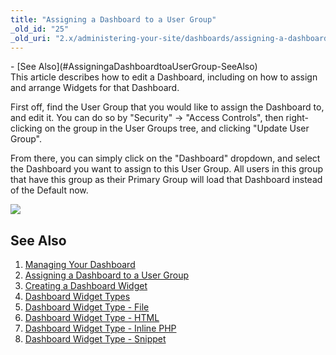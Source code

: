 ```yaml
---
title: "Assigning a Dashboard to a User Group"
_old_id: "25"
_old_uri: "2.x/administering-your-site/dashboards/assigning-a-dashboard-to-a-user-group"
---
```


<div>- [See Also](#AssigningaDashboardtoaUserGroup-SeeAlso)

</div>This article describes how to edit a Dashboard, including on how to assign and arrange Widgets for that Dashboard.

First off, find the User Group that you would like to assign the Dashboard to, and edit it. You can do so by "Security" -> "Access Controls", then right-clicking on the group in the User Groups tree, and clicking "Update User Group".

From there, you can simply click on the "Dashboard" dropdown, and select the Dashboard you want to assign to this User Group. All users in this group that have this group as their Primary Group will load that Dashboard instead of the Default now.

![](/download/attachments/35586562/dashboard-assign.png?version=1&modificationDate=1315431845000)

See Also
--------

1. [Managing Your Dashboard](/revolution/2.x/administering-your-site/dashboards/managing-your-dashboard)
2. [Assigning a Dashboard to a User Group](/revolution/2.x/administering-your-site/dashboards/assigning-a-dashboard-to-a-user-group)
3. [Creating a Dashboard Widget](/revolution/2.x/administering-your-site/dashboards/creating-a-dashboard-widget)
4. [Dashboard Widget Types](/revolution/2.x/administering-your-site/dashboards/dashboard-widget-types)
  1. [Dashboard Widget Type - File](/revolution/2.x/administering-your-site/dashboards/dashboard-widget-types/dashboard-widget-type-file)
  2. [Dashboard Widget Type - HTML](/revolution/2.x/administering-your-site/dashboards/dashboard-widget-types/dashboard-widget-type-html)
  3. [Dashboard Widget Type - Inline PHP](/revolution/2.x/administering-your-site/dashboards/dashboard-widget-types/dashboard-widget-type-inline-php)
  4. [Dashboard Widget Type - Snippet](/revolution/2.x/administering-your-site/dashboards/dashboard-widget-types/dashboard-widget-type-snippet)